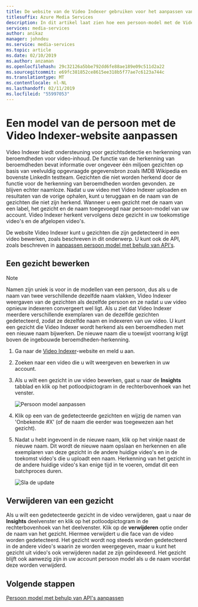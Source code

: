 ```yaml
---
title: De website van de Video Indexer gebruiken voor het aanpassen van een persoon model - Azure
titlesuffix: Azure Media Services
description: In dit artikel laat zien hoe een persoon-model met de Video Indexer-website aanpassen.
services: media-services
author: anikaz
manager: johndeu
ms.service: media-services
ms.topic: article
ms.date: 02/10/2019
ms.author: anzaman
ms.openlocfilehash: 29c32126a5bbe792dd6fe88ae189e09c511d2a22
ms.sourcegitcommit: e69fc381852ce8615ee318b5f77ae7c6123a744c
ms.translationtype: MT
ms.contentlocale: nl-NL
ms.lasthandoff: 02/11/2019
ms.locfileid: "55997053"
---
```

# <a name="customize-a-person-model-with-the-video-indexer-website"></a>Een model van de persoon met de Video Indexer-website aanpassen

Video Indexer biedt ondersteuning voor gezichtsdetectie en herkenning van beroemdheden voor video-inhoud. De functie van de herkenning van beroemdheden bevat informatie over ongeveer één miljoen gezichten op basis van veelvuldig opgevraagde gegevensbron zoals IMDB Wikipedia en bovenste LinkedIn testteam. Gezichten die niet worden herkend door de functie voor de herkenning van beroemdheden worden gevonden. ze blijven echter naamloze. Nadat u uw video met Video Indexer uploaden en resultaten van de vorige ophalen, kunt u teruggaan en de naam van de gezichten die niet zijn herkend. Wanneer u een gezicht met de naam van een label, het gezicht en de naam toegevoegd naar persoon-model van uw account. Video Indexer herkent vervolgens deze gezicht in uw toekomstige video's en de afgelopen video's.

De website Video Indexer kunt u gezichten die zijn gedetecteerd in een video bewerken, zoals beschreven in dit onderwerp. U kunt ook de API, zoals beschreven in [aanpassen persoon model met behulp van API's](customize-person-model-with-api.md).

## <a name="edit-a-face"></a>Een gezicht bewerken

> [!NOTE]
> Namen zijn uniek is voor in de modellen van een persoon, dus als u de naam van twee verschillende dezelfde naam vlakken, Video Indexer weergaven van de gezichten als dezelfde persoon en ze nadat u uw video opnieuw indexeren convergeert wel ligt. Als u ziet dat Video Indexer meerdere verschillende exemplaren van de dezelfde gezichten gedetecteerd, zodat ze dezelfde naam en indexeren van uw video.
> U kunt een gezicht die Video Indexer wordt herkend als een beroemdheden met een nieuwe naam bijwerken. De nieuwe naam die u toewijst voorrang krijgt boven de ingebouwde beroemdheden-herkenning.

1. Ga naar de [Video Indexer](https://www.videoindexer.ai/)-website en meld u aan.
2. Zoeken naar een video die u wilt weergeven en bewerken in uw account.
3. Als u wilt een gezicht in uw video bewerken, gaat u naar de **Insights** tabblad en klik op het potloodpictogram in de rechterbovenhoek van het venster.

    ![Persoon model aanpassen](./media/customize-face-model/customize-face-model.png)

4. Klik op een van de gedetecteerde gezichten en wijzig de namen van 'Onbekende #X' (of de naam die eerder was toegewezen aan het gezicht).
5. Nadat u hebt ingevoerd in de nieuwe naam, klik op het vinkje naast de nieuwe naam. Dit wordt de nieuwe naam opslaan en herkennen en alle exemplaren van deze gezicht in de andere huidige video's en in de toekomst video's die u uploadt een naam. Herkenning van het gezicht in de andere huidige video's kan enige tijd in te voeren, omdat dit een batchproces duren. 

    ![Sla de update](./media/customize-face-model/save-update.png)

## <a name="delete-a-face"></a>Verwijderen van een gezicht

Als u wilt een gedetecteerde gezicht in de video verwijderen, gaat u naar de **Insights** deelvenster en klik op het potloodpictogram in de rechterbovenhoek van het deelvenster. Klik op de **verwijderen** optie onder de naam van het gezicht. Hiermee verwijdert u die face van de video worden gedetecteerd. Het gezicht wordt nog steeds worden gedetecteerd in de andere video's waarin ze worden weergegeven, maar u kunt het gezicht uit video's ook verwijderen nadat ze zijn geïndexeerd. Het gezicht blijft ook aanwezig zijn in uw account persoon model als u de naam voordat deze worden verwijderd.

## <a name="next-steps"></a>Volgende stappen

[Persoon model met behulp van API's aanpassen](customize-person-model-with-api.md)
